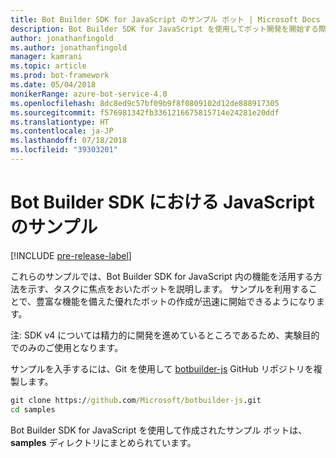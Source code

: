 ```yaml
---
title: Bot Builder SDK for JavaScript のサンプル ボット | Microsoft Docs
description: Bot Builder SDK for JavaScript を使用してボット開発を開始する際に役立つさまざまなサンプル ボットについて説明します。
author: jonathanfingold
ms.author: jonathanfingold
manager: kamrani
ms.topic: article
ms.prod: bot-framework
ms.date: 05/04/2018
monikerRange: azure-bot-service-4.0
ms.openlocfilehash: 8dc8ed9c57bf09b9f8f0809102d12de888917305
ms.sourcegitcommit: f576981342fb3361216675815714e24281e20ddf
ms.translationtype: HT
ms.contentlocale: ja-JP
ms.lasthandoff: 07/18/2018
ms.locfileid: "39303201"
---
```

# <a name="javascript-samples-for-bot-builder-sdk"></a>Bot Builder SDK における JavaScript のサンプル
[!INCLUDE [pre-release-label](../includes/pre-release-label.md)]

これらのサンプルでは、Bot Builder SDK for JavaScript 内の機能を活用する方法を示す、タスクに焦点をおいたボットを説明します。 サンプルを利用することで、豊富な機能を備えた優れたボットの作成が迅速に開始できるようになります。 

注: SDK v4 については精力的に開発を進めているところであるため、実験目的でのみのご使用となります。

サンプルを入手するには、Git を使用して [botbuilder-js](https://github.com/Microsoft/botbuilder-js) GitHub リポジトリを複製します。

```cmd
git clone https://github.com/Microsoft/botbuilder-js.git
cd samples
```
Bot Builder SDK for JavaScript を使用して作成されたサンプル ボットは、**samples** ディレクトリにまとめられています。
